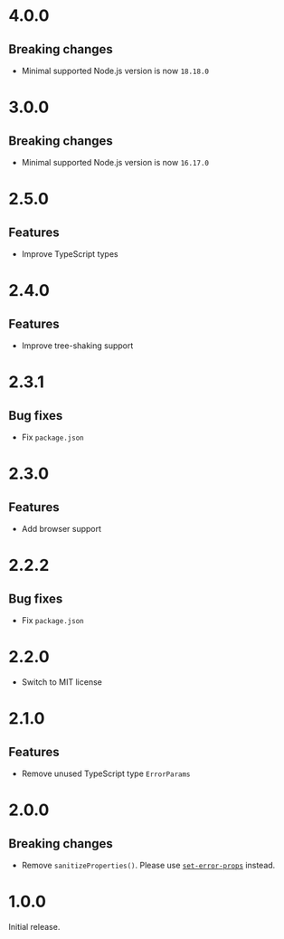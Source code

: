 # 4.0.0

## Breaking changes

- Minimal supported Node.js version is now `18.18.0`

# 3.0.0

## Breaking changes

- Minimal supported Node.js version is now `16.17.0`

# 2.5.0

## Features

- Improve TypeScript types

# 2.4.0

## Features

- Improve tree-shaking support

# 2.3.1

## Bug fixes

- Fix `package.json`

# 2.3.0

## Features

- Add browser support

# 2.2.2

## Bug fixes

- Fix `package.json`

# 2.2.0

- Switch to MIT license

# 2.1.0

## Features

- Remove unused TypeScript type `ErrorParams`

# 2.0.0

## Breaking changes

- Remove `sanitizeProperties()`. Please use
  [`set-error-props`](https://github.com/ehmicky/set-error-props) instead.

# 1.0.0

Initial release.
